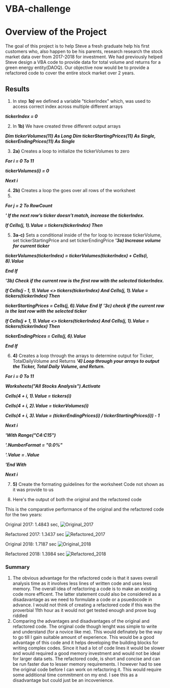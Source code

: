 # VBA-challenge
# Overview of the Project

The goal of this project is to help Steve a fresh graduate help his first customers who, also happen to be his parents, research research the stock market data over from 2017-2018 for investment. 
We had previously helped Steve design a VBA code to provide data for total volume and returns for a green energy entity(DAOQ). Our objective now would be to provide a refactored code to cover the entire stock market over 2 years.

## Results

1. In step ***1a)*** we defined a variable "tickerIndex" which, was used to access correct index across multiple different arrays

***tickerIndex = 0***

2. In **1b)** We have created three different output arrays

***Dim tickerVolumes(11) As Long
    Dim tickerStartingPrices(11) As Single, tickerEndingPrices(11) As Single***
    
3. **2a)** Creates a loop to initialize the tickerVolumes to zero

***For i = 0 To 11***

***tickerVolumes(i) = 0***
       
***Next i***
       
4. **2b)** Creates a loop the goes over all rows of the worksheet
5. 
***For j = 2 To RowCount*** 

***' If the next row’s ticker doesn’t match, increase the tickerIndex.***

***If Cells(j, 1).Value = tickers(tickerIndex) Then***
              
5. **3a-c)** Sets a conditional inside of the for loop to increase tickerVolume, set tickerStartingPrice and set tickerEndingPrice
***'3a) Increase volume for current ticker***

***tickerVolumes(tickerIndex) = tickerVolumes(tickerIndex) + Cells(i, 8).Value***

***End If***

***'3b) Check if the current row is the first row with the selected tickerIndex.***

***If Cells(j - 1, 1).Value <> tickers(tickerIndex) And Cells(j, 1).Value = tickers(tickerIndex) Then***

***tickerStartingPrices = Cells(j, 6).Value***
***End If***
***'3c) check if the current row is the last row with the selected ticker***

***If Cells(j + 1, 1).Value <> tickers(tickerIndex) And Cells(j, 1).Value = tickers(tickerIndex) Then***

***tickerEndingPrices = Cells(j, 6).Value***
           
 ***End If***
 
6. **4)** Creates a loop through the arrays to determine output for Ticker, TotalDailyVolume and Returns
***'4) Loop through your arrays to output the Ticker, Total Daily Volume, and Return.***

***For i = 0 To 11***

***Worksheets("All Stocks Analysis").Activate*** 

***Cells(4 + i, 1).Value = tickers(i)***

***Cells(4 + i, 2).Value = tickerVolumes(i)***

***Cells(4 + i, 3).Value = (tickerEndingPrices(i) / tickerStartingPrices(i)) - 1*** 

***Next i***

***'With Range("C4:C15")***

***'.NumberFormat = "0.0%"***

***'.Value = .Value***

***'End With***

***Next i***

7. **5)** Create the formating guidelines for the worksheet
    Code not shown as it was provide to us
    
8. Here's the output of both the original and the refactored code


This is the comparative performance of the original and the refactored code for the two years:


Original 2017: 1.4843 sec, 
![Original_2017](https://user-images.githubusercontent.com/107159218/175424214-5d56694c-df9e-42a8-8e24-b044b87a07d1.JPG)

Refactored 2017: 1.3437 sec
![Refactored_2017](https://user-images.githubusercontent.com/107159218/175424228-57796fa6-dc00-4ce4-9dd1-71ed723ef993.JPG)

Original 2018: 1.7187 sec
![Original_2018](https://user-images.githubusercontent.com/107159218/175424245-0a4ffc00-7d90-4598-97ff-1f88e2cf7faf.JPG)
 
 Refactored 2018: 1.3984 sec 
![Refactored_2018](https://user-images.githubusercontent.com/107159218/175424255-ad330050-13ac-4d59-873a-a088da240984.JPG)

### Summary
1.  The obvious advantage for the refactored code is that it saves overall analysis time as it involves less lines of written code and uses less memory. The overall idea of refactoring a code is to make an existing code more efficent. The latter statement could also be considered as a disadavantage as we need to formulate a code or a psuedocode in advance. I would not think of creating a refactored code if this was the proverbial 11th hour as it would not get tested enough and prove bug riddled
2. Comparing the advantages and disadvantages of the original and refactored code. 
    The original code though lenght was simple to write and understand (for a novice like me). This would definately be the way to go till I gain suitable amount of experience. This would be a good advantage of this code and it helps developing the building blocks for writing complex codes. Since it had a lot of code lines it would be slower and would required a good memory investment and would not be ideal for larger data sets. 
    The refactored code, is short and concise and can be run faster due to lesser memory requirements. I however had to see the original code before I can work on refactoring it. This would require some additional time commitment on my end. I see this as a disadvantage but could just be an incovenience. 



